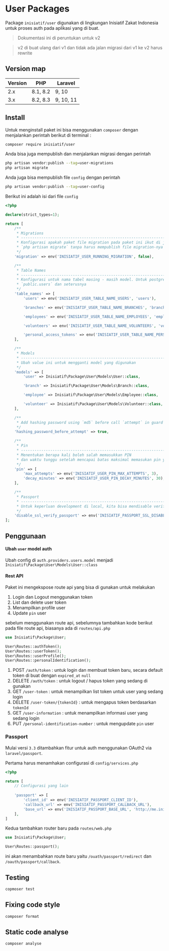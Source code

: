 # User Packages

Package `inisiatif/user` digunakan di lingkungan Inisiatif Zakat Indonesia untuk proses auth
pada aplikasi yang di buat.

> Dokumentasi ini di peruntukan untuk v2

> v2 di buat ulang dari v1 dan tidak ada jalan migrasi dari v1 ke v2 harus rewrite

## Version map


| Version | PHP      | Laravel    |
|---------|----------|------------|
| 2.x     | 8.1, 8.2 | 9, 10      |
| 3.x     | 8.2, 8.3 | 9, 10, 11  |

## Install

Untuk menginstall paket ini bisa menggunakan `composer` dengan menjalankan perintah berikut
di terminal :

```bash
composer require inisiatif/user
```
Anda bisa juga mempublish dan menjalankan migrasi dengan perintah

```bash
php artisan vendor:publish --tag=user-migrations
php artisan migrate
```

Anda juga bisa mempublish file `config` dengan perintah

```bash
php artisan vendor:publish --tag=user-config
```

Berikut ini adalah isi dari file `config`

```php
<?php

declare(strict_types=1);

return [
    /**
     * Migrations
     * -----------------------------------------------------------------------------------------------------------------
     * Konfigurasi apakah paket file migration pada paket ini ikut di jalankan saat user menjalankan perintah
     * `php artisan migrate` tanpa harus mempublish file migration-nya
     */
    'migration' => env('INISIATIF_USER_RUNNING_MIGRATION', false),

    /**
     * Table Names
     * -----------------------------------------------------------------------------------------------------------------
     * Konfigurasi untuk nama tabel masing - masih model. Untuk postgres dengan beda schema bisa menggunakan dot, contah
     * `public.users` dan seterusnya
     */
    'table_names' => [
        'users' => env('INISIATIF_USER_TABLE_NAME_USERS', 'users'),

        'branches' => env('INISIATIF_USER_TABLE_NAME_BRANCHES', 'branches'),

        'employees' => env('INISIATIF_USER_TABLE_NAME_EMPLOYEES', 'employees'),

        'volunteers' => env('INISIATIF_USER_TABLE_NAME_VOLUNTEERS', 'volunteers'),

        'personal_access_tokens' => env('INISIATIF_USER_TABLE_NAME_PERSONAL_ACCESS_TOKENS', 'personal_access_tokens'),
    ],

    /**
     * Models
     * -----------------------------------------------------------------------------------------------------------------
     * Ubah value ini untuk mengganti model yang digunakan
     */
    'models' => [
        'user' => Inisiatif\Package\User\Models\User::class,

        'branch' => Inisiatif\Package\User\Models\Branch::class,

        'employee' => Inisiatif\Package\User\Models\Employee::class,

        'volunteer' => Inisiatif\Package\User\Models\Volunteer::class,
    ],

    /**
     * Add hashing password using `md5` before call `attempt` in guard
     */
    'hashing_password_before_attempt' => true,

    /**
     * Pin
     * -----------------------------------------------------------------------------------------------------------------
     * Menentukan berapa kali boleh salah memasukkan PIN
     * dan waktu tunggu setelah mencapai batas maksimal memasukan pin yang salah.
     */
    'pin' => [
        'max_attempts' => env('INISIATIF_USER_PIN_MAX_ATTEMPTS', 3),
        'decay_minutes' => env('INISIATIF_USER_PIN_DECAY_MINUTES', 30),
    ],

    /**
     * Passport
     * -----------------------------------------------------------------------------------------------------------------
     * Untuk keperluan development di local, kita bisa mendisable verifikasi ssl saat menggunakan passport
     */
    'disable_ssl_verify_passport' => env('INISIATIF_PASSPORT_SSL_DISABLE', false),
];
```

## Penggunaan

#### Ubah `user` model auth

Ubah config di `auth.providers.users.model` menjadi `Inisiatif\Package\User\Models\User::class`

#### Rest API

Paket ini mengekspose route api yang bisa di gunakan untuk melakukan 

1. Login dan Logout menggunakan token
2. List dan delete user token
3. Menampilkan profile user
4. Update `pin` user

sebelum menggunakan route api, sebelumnya tambahkan kode berikut pada file route api,
biasanya ada di `routes/api.php`

```php
use Inisiatif\Package\User;

User\Routes::authToken();
User\Routes::userToken();
User\Routes::userProfile();
User\Routes::personalIdentification();
```

1. POST `/auth/token` : untuk login dan membuat token baru, secara default token di buat dengan `expired_at` `null`
2. DELETE `/auth/token` : untuk logout / hapus token yang sedang di gunakan
3. GET `/user-token` : untuk menampilkan list token untuk user yang sedang login
4. DELETE `/user-token/{tokenId}` : untuk mengapus token berdasarkan `tokenId`
5. GET `/user-information` : untuk menampilkan informasi user yang sedang login
6. PUT `/personal-identification-number` : untuk mengupdate `pin` user

### Passport

Mulai versi `3.3` ditambahkan fitur untuk auth menggunakan OAuth2 via `laravel/passport`.

Pertama harus menamhakan configurasi di `config/services.php`

```php
<?php

return [
    // Configurasi yang lain
    
    'passport' => [
        'client_id' => env('INISIATIF_PASSPORT_CLIENT_ID'),
        'callback_url' => env('INISIATIF_PASSPORT_CALLBACK_URL'),
        'base_url' => env('INISIATIF_PASSPORT_BASE_URL', 'http://me.inisiatif.id'),
    ],
]
```

Kedua tambahkan router baru pada `routes/web.php`

```php
use Inisiatif\Package\User;

User\Routes::passport();
```

ini akan menambahkan route baru yaitu `/ouath/passport/redirect` dan `/oauth/passport/callback`.

## Testing
```bash
copmoser test
```

## Fixing code style
```bash
composer format
```

## Static code analyse 
```bash
composer analyse
```
